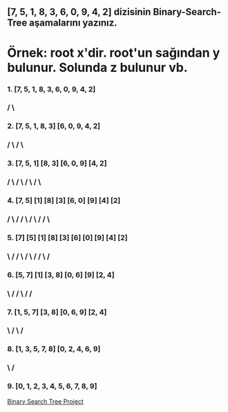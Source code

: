 ## [7, 5, 1, 8, 3, 6, 0, 9, 4, 2] dizisinin Binary-Search-Tree aşamalarını yazınız.

 # Örnek: root x'dir. root'un sağından y bulunur. Solunda z bulunur vb.

   ### 1.          [7, 5, 1, 8, 3, 6, 0, 9, 4, 2]
   ###                /                     \
   ### 2.      [7, 5, 1, 8, 3]            [6, 0, 9, 4, 2]
   ###          /           \                   /        \
   ### 3.    [7, 5, 1]      [8, 3]         [6, 0, 9]    [4, 2]
   ###        /      \       /   \          /      \     /   \
   ### 4.  [7, 5]    [1]   [8]   [3]     [6, 0]    [9]  [4]  [2]
   ###     /    \     /    /       \      /  \      /    /    \
   ### 5. [7]   [5]  [1]  [8]     [3]   [6]  [0]  [9]   [4]   [2]
   ###     \     /   /      \      /     \    /    /     \    /
   ### 6.   [5, 7]  [1]      [3, 8]      [0, 6]  [9]     [2, 4]
   ###         \     /         /           \     /         /
   ### 7.     [1, 5, 7]     [3, 8]        [0, 6, 9]     [2, 4]
   ###             \          /                \         /
   ### 8.         [1, 3, 5, 7, 8]             [0, 2, 4, 6, 9]
   ###                        \                 /
   ### 9.                [0, 1, 2, 3, 4, 5, 6, 7, 8, 9]              

 [Binary Search Tree Project](https://app.patika.dev/moduller/veri-yapilari-ve-algoritmalar/binary-search-tree-proje)